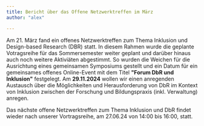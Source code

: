 ```yaml
---
title: Bericht über das Offene Netzwerktreffen im März
author: "alex"

---
```


Am 21. März fand ein offenes Netzwerktreffen zum Thema Inklusion und Design-based Research (DBR) statt. In diesem Rahmen wurde die geplante Votragsreihe für das Sommersemester weiter geplant und darüber hinaus auch noch weitere Aktiviäten abgestimmt. So wurden die Weichen für die Ausrichtung eines gemeinsamen Symposiums gestellt und ein Datum für ein gemeinsames offenes Online-Event mit dem Titel **"Forum DbR und Inklusion"** festgelegt. Am **29.11.2024** wollen wir einen anregenden Austausch über die Möglichkeiten und Herausforderung von DbR im Kontext von Inklusion zwischen der Forschung und Bildungspraxis (inkl. Verwaltung) anregen.

Das nächste offene Netzwerktreffen zum Thema Inklusion und DbR findet wieder nach unserer Vortragsreihe, am 27.06.24 von 14:00 bis 16:00, statt.

